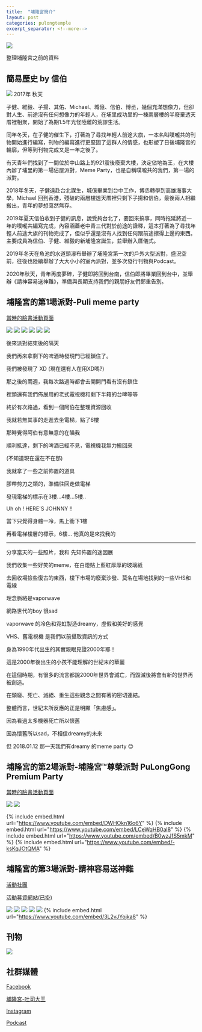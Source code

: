 ```yaml
---
title:  "埔隆宮簡介"
layout: post
categories: pulongtemple
excerpt_separator: <!--more-->
---
```

<!-- 《》「」 -->
![](/assets/images/pulongtemple/0.jpg)

整理埔隆宮之前的資料
<!--more-->
## 簡易歷史 by 信伯
![](/assets/images/pulongtemple/01.jpg)
2017年 秋天

子健、維毅、子揚、其佑、Michael、城億、信伯、博丞，幾個充滿想像力，但卻對人生、前途沒有任何想像力的年輕人，在埔里成功里的一棟兩層樓的半廢棄透天厝裡相聚，開始了為期1.5年光怪陸離的荒謬生活。

同年冬天，在子健的催生下，打著為了尋找年輕人前途大旗，一本名叫噗嚨共的刊物開始進行編寫，刊物的編寫進行更堅固了這群人的情感，也形塑了日後埔隆宮的輪廓，但等到刊物完成又是一年之後了。

有天青年們找到了一間位於中山路上的921震後廢棄大樓，決定佔地為王，在大樓內辦了埔里的第一場佔屋派對，Meme Party，也是自稱噗嚨共的我們，第一場的派對。

2018年冬天，子健遠赴台北謀生，城億畢業到台中工作，博丞轉學到高雄海事大學，Michael 回到香港，殘破的兩層樓透天厝裡只剩下子揚和信伯，最後兩人相繼搬出，青年的夢想蕩然無存。

2019年夏天信伯收到子健的訊息，說受夠台北了，要回來搞事，同時拖延將近一年的噗嚨共編寫完成，內容涵蓋老中青三代對於前途的詮釋，這本打著為了尋找年輕人前途大旗的刊物完成了，但似乎還是沒有人找到任何跟前途擦得上邊的東西。主要成員為信伯、子健、維毅的新埔隆宮誕生，並舉辦入厝儀式。

2019年冬天在魚池的水道頭瀑布舉辦了埔隆宮第一次的戶外大型派對，盛況空前，往後也陸續舉辦了大大小小的室內派對，並多次發行刊物與Podcast。

2020年秋天，青年再度夢碎，子健即將回到台南，信伯即將畢業回到台中，並舉辦《請神容易送神難》，準備與長期支持我們的親朋好友們鄭重告別。

## 埔隆宮的第1場派對-Puli meme party
[當時的臉書活動頁面](https://www.facebook.com/events/1184186401712755/?active_tab=about)

![](/assets/images/pulongtemple/m1.jpg)
![](/assets/images/pulongtemple/m2.jpg)
![](/assets/images/pulongtemple/m3.jpg)
![](/assets/images/pulongtemple/m4.jpg)
![](/assets/images/pulongtemple/m5.jpg)
![](/assets/images/pulongtemple/m6.jpg)

後來派對結束後的隔天

我們再來拿剩下的啤酒時發現門已經鎖住了。

我們被發現了 XD (現在還有人在用XD嗎?)

那之後的兩週，我每次路過時都會去開開門看有沒有鎖住

裡頭還有我們佈展用的老式電視機和剩下半箱的台啤等等

終於有次路過，看到一個阿伯在整理資源回收

我就若無其事的走進去坐電梯，點了6樓

那時覺得阿伯有意無意的在瞄我

順利抵達，剩下的啤酒已經不見，電視機我無力搬回來

(不知道現在還在不在那)

我就拿了一些之前佈置的道具

膠帶剪刀之類的，準備往回走做電梯

發現電梯的標示在3樓...4樓...5樓..

Uh oh ! HERE'S JOHNNY !! 

當下只覺得身體一冷，馬上衝下1樓

再看電梯樓層的標示，6樓... 他真的是來找我的

---

分享當天的一些照片，我和 先知佈置的迷因展

我們收集一些好笑的meme，在白燈貼上藍紅厚厚的玻璃紙

去回收場撿些復古的東西，樓下市場的廢棄沙發、莫名在場地找到的一些VHS和電線

理念脈絡是vaporwave

網路世代的boy 很sad

vaporwave 的冷色和霓虹製造dreamy，虛假和美好的感覺

VHS、舊電視機 是我們以前攝取資訊的方式 

身為1990年代出生的其實親眼見證2000年耶！

這是2000年後出生的小孩不能理解的世紀末的華麗

在這個時期，有很多的流言都說2000年世界會滅亡，而毀滅後將會有新的世界再被創造。

在頹廢、死亡、滅絕、重生這些觀念之間有著的密切連結。

整體而言，世紀末所反應的正是明顯「焦慮感」。

因為看過太多機器死亡所以懷舊

因為懷舊所以sad，不相信dreamy的未來

但 2018.01.12 那一天我們有dreamy 的meme party 😊

## 埔隆宮的第2場派對-埔隆宮™尊榮派對 PuLongGong Premium Party
[當時的臉書活動頁面](https://www.facebook.com/events/2289994651292461/)

![](/assets/images/pulongtemple/p0.jpg)
![](/assets/images/pulongtemple/p1.jpg)

{% include embed.html url="https://www.youtube.com/embed/DWHOkn16o6Y" %}
{% include embed.html url="https://www.youtube.com/embed/LCeWqHB0al8" %}
{% include embed.html url="https://www.youtube.com/embed/B0wzJfS5mkM" %}
{% include embed.html url="https://www.youtube.com/embed/-ksKqJOtQMA" %}

## 埔隆宮的第3場派對-請神容易送神難

[活動社團](https://www.facebook.com/groups/330098598294737)

[活動募資網站(已掛)](http://pulongtemple.wtf)

![](/assets/images/pulongtemple/z000.jpg)
![](/assets/images/pulongtemple/z00.jpg)
![](/assets/images/pulongtemple/z2.jpg)
![](/assets/images/pulongtemple/z3.jpg)
![](/assets/images/pulongtemple/z4.jpg)
{% include embed.html url="https://www.youtube.com/embed/3L2vJYojka8" %}

## 刊物
![](/assets/images/pulongtemple/book.jpg)

## 社群媒體
[Facebook](https://www.facebook.com/pooliongkiong)

[埔隆宮-吐司大王](https://www.facebook.com/poolongtemple)

[Instagram](https://www.instagram.com/pulongtemple/)

[Podcast](https://anchor.fm/pulongtemple)
